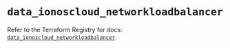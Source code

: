 # `data_ionoscloud_networkloadbalancer`

Refer to the Terraform Registry for docs: [`data_ionoscloud_networkloadbalancer`](https://registry.terraform.io/providers/ionos-cloud/ionoscloud/6.5.7/docs/data-sources/networkloadbalancer).
